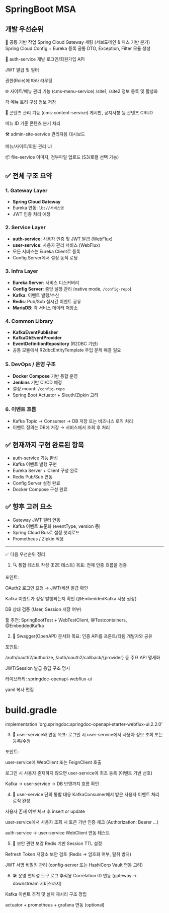 # SpringBoot MSA

## 개발 우선순위

📌 공통 기반 작업
Spring Cloud Gateway 세팅 (서브도메인 & 패스 기반 분기)
Spring Cloud Config + Eureka 등록
공통 DTO, Exception, Filter 모듈 생성

🔐 auth-service 개발
로그인/회원가입 API

JWT 발급 및 필터

권한(Role)에 따라 라우팅

🌐 사이트/메뉴 관리 기능 (cms-menu-service)
/site1, /site2 정보 등록 및 활성화

각 메뉴 트리 구성 정보 저장

📝 콘텐츠 관리 기능 (cms-content-service)
게시판, 공지사항 등 콘텐츠 CRUD

메뉴 ID 기준 콘텐츠 분기 처리

🛠 admin-site-service
관리자용 대시보드

메뉴/사이트/회원 관리 UI

📦 file-service
이미지, 첨부파일 업로드 (S3/로컬 선택 가능)

## ✅ 전체 구조 요약

### 1. Gateway Layer

- **Spring Cloud Gateway**
- Eureka 연동: `lb://서비스명`
- JWT 인증 처리 예정

### 2. Service Layer

- **auth-service**: 사용자 인증 및 JWT 발급 (WebFlux)
- **user-service**: 사용자 관리 서비스 (WebFlux)
- 모든 서비스는 Eureka Client로 등록
- Config Server에서 설정 동적 로딩

### 3. Infra Layer

- **Eureka Server**: 서비스 디스커버리
- **Config Server**: 중앙 설정 관리 (native mode, `/config-repo`)
- **Kafka**: 이벤트 발행/수신
- **Redis**: Pub/Sub 실시간 이벤트 공유
- **MariaDB**: 각 서비스 데이터 저장소

### 4. Common Library

- **KafkaEventPublisher**
- **KafkaDbEventProvider**
- **EventDefinitionRepository** (R2DBC 기반)
- 공통 모듈에서 R2dbcEntityTemplate 주입 문제 해결 필요

### 5. DevOps / 운영 구조

- **Docker Compose** 기반 통합 운영
- **Jenkins** 기반 CI/CD 예정
- 설정 mount: `/config-repo`
- Spring Boot Actuator + Sleuth/Zipkin 고려

### 6. 이벤트 흐름

- Kafka Topic → Consumer → DB 저장 또는 비즈니스 로직 처리
- 이벤트 정의는 DB에 저장 → 서비스에서 조회 후 처리

## ✅ 현재까지 구현 완료된 항목

- auth-service 기능 완성
- Kafka 이벤트 발행 구현
- Eureka Server + Client 구성 완료
- Redis Pub/Sub 연동
- Config Server 설정 완료
- Docker Compose 구성 완료

## ✅ 향후 고려 요소

- Gateway JWT 필터 연동
- Kafka 이벤트 표준화 (eventType, version 등)
- Spring Cloud Bus로 설정 핫리로드
- Prometheus / Zipkin 적용

--------------------------------


✅ 다음 우선순위 정리

1. 🔍 통합 테스트 작성 (E2E 테스트)
   목표: 전체 인증 흐름을 검증

포인트:

OAuth2 로그인 요청 → JWT/세션 발급 확인

Kafka 이벤트가 정상 발행되는지 확인 (@EmbeddedKafka 사용 권장)

DB 상태 검증 (User, Session 저장 여부)

툴 추천: SpringBootTest + WebTestClient, @Testcontainers, @EmbeddedKafka

2. 📘 Swagger(OpenAPI) 문서화
   목표: 인증 API를 프론트/타팀 개발자와 공유

포인트:

/auth/oauth2/authorize, /auth/oauth2/callback/{provider} 등 주요 API 명세화

JWT/Session 발급 응답 구조 명시

라이브러리: springdoc-openapi-webflux-ui

yaml
복사
편집

# build.gradle

implementation 'org.springdoc:springdoc-openapi-starter-webflux-ui:2.2.0'

3. 🤝 user-service와 연동
   목표: 로그인 시 user-service에서 사용자 정보 조회 또는 등록/수정

포인트:

user-service에 WebClient 또는 FeignClient 호출

로그인 시 사용자 존재하지 않으면 user-service에 최초 등록 (이벤트 기반 선호)

Kafka → user-service → DB 반영까지 흐름 확인

4. 🧪 user-service 단의 통합 대응
   KafkaConsumer에서 받은 사용자 이벤트 처리 로직 완성

사용자 존재 여부 체크 후 insert or update

user-service에서 사용자 조회 시 토큰 기반 인증 체크 (Authorization: Bearer ...)

auth-service → user-service WebClient 연동 테스트

5. 🔐 보안 관련 보강
   Redis 기반 Session TTL 설정

Refresh Token 저장소 보안 검토 (Redis → 암호화 여부, 탈취 방지)

JWT 서명 비밀키 관리 (config-server 또는 HashiCorp Vault 연동 고려)

6. 🛠 운영 편의성 도구
   로그 추적용 Correlation ID 연동 (gateway → downstream 서비스까지)

Kafka 이벤트 추적 및 실패 재처리 구조 정립

actuator + prometheus + grafana 연동 (optional)